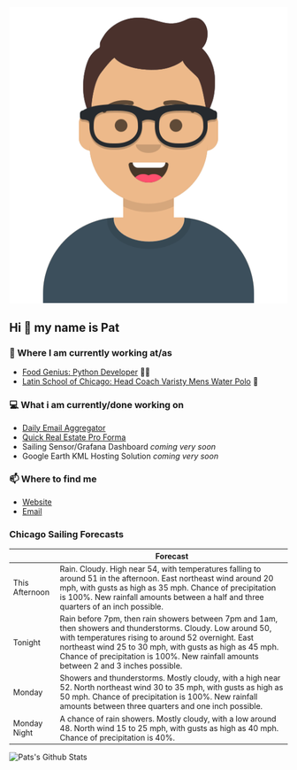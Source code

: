 [![Social banner for p-j-falconer](https://raw.githubusercontent.com/P-J-FALCONER/P-J-FALCONER/master/assets/avataaars.svg)](https://patfalconer.com/)
## Hi :wave: my name is Pat

### 💼 Where I am currently working at/as
- [Food Genius: Python Developer](https://getfoodgenius.com/) 🍔🐍
- [Latin School of Chicago: Head Coach Varisty Mens Water Polo](https://www.latinschool.org/) 🤽


### 💻 What i am currently/done working on
 - [Daily Email Aggregator](https://github.com/P-J-FALCONER/dott_daily_mail)
 - [Quick Real Estate Pro Forma](https://github.com/P-J-FALCONER/henry)
 - Sailing Sensor/Grafana Dashboard *coming very soon*
 - Google Earth KML Hosting Solution *coming very soon*

### 📫 Where to find me
 - [Website](https://patfalconer.com/)
 - [Email](mailto:patrick.j.falconer@gmail.com)


### Chicago Sailing Forecasts
|   | Forecast  |
|---|---|
| This Afternoon | Rain. Cloudy. High near 54, with temperatures falling to around 51 in the afternoon. East northeast wind around 20 mph, with gusts as high as 35 mph. Chance of precipitation is 100%. New rainfall amounts between a half and three quarters of an inch possible. |
| Tonight | Rain before 7pm, then rain showers between 7pm and 1am, then showers and thunderstorms. Cloudy. Low around 50, with temperatures rising to around 52 overnight. East northeast wind 25 to 30 mph, with gusts as high as 45 mph. Chance of precipitation is 100%. New rainfall amounts between 2 and 3 inches possible. |
| Monday | Showers and thunderstorms. Mostly cloudy, with a high near 52. North northeast wind 30 to 35 mph, with gusts as high as 50 mph. Chance of precipitation is 100%. New rainfall amounts between three quarters and one inch possible. |
| Monday Night | A chance of rain showers. Mostly cloudy, with a low around 48. North wind 15 to 25 mph, with gusts as high as 40 mph. Chance of precipitation is 40%. |

![Pats's Github Stats](https://github-readme-stats.vercel.app/api?username=p-j-falconer&show_icons=true&theme=radical)
